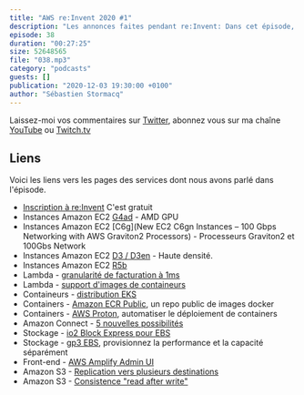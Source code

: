 ```yaml
---
title: "AWS re:Invent 2020 #1"
description: "Les annonces faites pendant re:Invent: Dans cet épisode, nous résumons les annonces faites pendant la première keynote, présentée par Andy Jassy, le mardi 1/12 5pm CET. Cette année, re:Invent est en ligne et gratuit. Inscrivez-vous sur https://reinvent.awsevents.com/"
episode: 38
duration: "00:27:25"
size: 52648565
file: "038.mp3"
category: "podcasts"
guests: []
publication: "2020-12-03 19:30:00 +0100"
author: "Sébastien Stormacq"
---
```


Laissez-moi vos commentaires sur [Twitter](https://twitter.com/sebsto), abonnez vous sur ma chaîne [YouTube](https://www.youtube.com/sebsto) ou [Twitch.tv](https://www.twitch.tv/sebAWS)

## Liens

Voici les liens vers les pages des services dont nous avons parlé dans l'épisode.

- [Inscription à re:Invent](https://reinvent.awsevents.com/) C'est gratuit
- Instances Amazon EC2 [G4ad](https://aws.amazon.com/blogs/aws/new-amazon-ec2-g4ad-instances-featuring-amd-gpus-for-graphics-workloads/) - AMD GPU
- Instances Amazon EC2 [C6g](New EC2 C6gn Instances – 100 Gbps Networking with AWS Graviton2 Processors) - Processeurs Graviton2 et 100Gbs Network
- Instances Amazon EC2 [D3 / D3en](https://aws.amazon.com/blogs/aws/ec2-update-d3-d3en-dense-storage-instances/) - Haute densité.
- Instances Amazon EC2 [R5b](https://aws.amazon.com/blogs/aws/new-amazon-ec2-r5b-instances-providing-3x-higher-ebs-performance/) 
- Lambda - [granularité de facturation à 1ms](https://aws.amazon.com/blogs/aws/new-for-aws-lambda-1ms-billing-granularity-adds-cost-savings/)
- Lambda - [support d'images de containeurs](https://aws.amazon.com/blogs/aws/new-for-aws-lambda-container-image-support)
- Containeurs - [distribution EKS](https://aws.amazon.com/blogs/aws/amazon-eks-distro-the-kubernetes-distribution-used-by-amazon-eks/)
- Containers - [Amazon ECR Public](https://aws.amazon.com/blogs/aws/amazon-ecr-public-a-new-public-container-registry), un repo public de images docker
- Containers - [AWS Proton](https://aws.amazon.com/blogs/aws/preview-aws-proton-automated-management-for-container-and-serverless-deployments), automatiser le déploiement de containers
- Amazon Connect - [5 nouvelles possibilités](https://aws.amazon.com/blogs/aws/amazon-connect-smarter-and-more-integrated)
- Stockage - [io2 Block Express pour EBS](https://aws.amazon.com/blogs/aws/now-in-preview-larger-faster-io2-ebs-volumes-with-higher-throughput/)
- Stockage - [gp3 EBS](https://aws.amazon.com/blogs/aws/new-amazon-ebs-gp3-volume-lets-you-provision-performance-separate-from-capacity-and-offers-20-lower-price/), provisionnez la performance et la capacité séparément
- Front-end - [AWS Amplify Admin UI](https://aws.amazon.com/blogs/aws/aws-amplify-admin-ui-helps-you-develop-app-backends-no-cloud-experience-required/)
- Amazon S3 - [Replication vers plusieurs destinations](https://aws.amazon.com/blogs/aws/new-amazon-s3-replication-adds-support-for-multiple-destination-buckets/)
- Amazon S3 - [Consistence "read after write"](https://aws.amazon.com/blogs/aws/amazon-s3-update-strong-read-after-write-consistency/)
